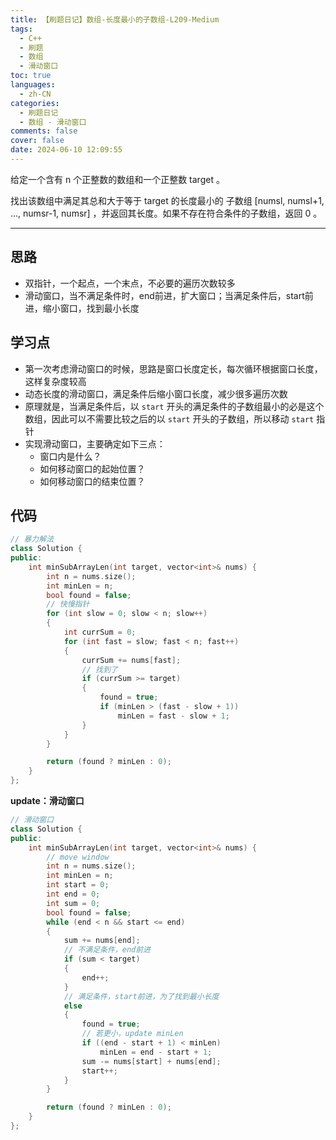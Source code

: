 ```yaml
---
title: 【刷题日记】数组-长度最小的子数组-L209-Medium
tags:
  - C++
  - 刷题
  - 数组
  - 滑动窗口
toc: true
languages:
  - zh-CN
categories:
  - 刷题日记
  - 数组 - 滑动窗口
comments: false
cover: false
date: 2024-06-10 12:09:55
---
```


给定一个含有 n 个正整数的数组和一个正整数 target 。

找出该数组中满足其总和大于等于 target 的长度最小的 
子数组 [numsl, numsl+1, ..., numsr-1, numsr] ，并返回其长度。如果不存在符合条件的子数组，返回 0 。

<!-- more -->

---

## 思路

* 双指针，一个起点，一个末点，不必要的遍历次数较多
* 滑动窗口，当不满足条件时，end前进，扩大窗口；当满足条件后，start前进，缩小窗口，找到最小长度

## 学习点

* 第一次考虑滑动窗口的时候，思路是窗口长度定长，每次循环根据窗口长度，这样复杂度较高
* 动态长度的滑动窗口，满足条件后缩小窗口长度，减少很多遍历次数
* 原理就是，当满足条件后，以 `start` 开头的满足条件的子数组最小的必是这个数组，因此可以不需要比较之后的以 `start` 开头的子数组，所以移动 `start` 指针
* 实现滑动窗口，主要确定如下三点：
  * 窗口内是什么？
  * 如何移动窗口的起始位置？
  * 如何移动窗口的结束位置？

## 代码

```cpp
// 暴力解法
class Solution {
public:
    int minSubArrayLen(int target, vector<int>& nums) {
        int n = nums.size();
        int minLen = n;
        bool found = false;
        // 快慢指针
        for (int slow = 0; slow < n; slow++)
        {
            int currSum = 0;
            for (int fast = slow; fast < n; fast++)
            {
                currSum += nums[fast];
                // 找到了
                if (currSum >= target)
                {
                    found = true;
                    if (minLen > (fast - slow + 1))
                        minLen = fast - slow + 1;
                }
            }
        }

        return (found ? minLen : 0);
    }
};
```

**update：滑动窗口**

```cpp
// 滑动窗口
class Solution {
public:
    int minSubArrayLen(int target, vector<int>& nums) {
        // move window
        int n = nums.size();
        int minLen = n;
        int start = 0;
        int end = 0;
        int sum = 0;
        bool found = false;
        while (end < n && start <= end)
        {
            sum += nums[end];
            // 不满足条件，end前进
            if (sum < target)
            {
                end++;
            }
            // 满足条件，start前进，为了找到最小长度
            else
            {
                found = true;
                // 若更小，update minLen
                if ((end - start + 1) < minLen)
                    minLen = end - start + 1;
                sum -= nums[start] + nums[end];
                start++;
            }
        }

        return (found ? minLen : 0);
    }
};
```
